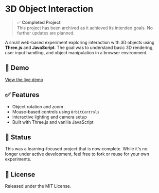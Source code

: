 # 3D Object Interaction

> ✅ **Completed Project**  
> This project has been archived as it achieved its intended goals. No further updates are planned.

A small web-based experiment exploring interaction with 3D objects using **Three.js** and **JavaScript**. The goal was to understand basic 3D rendering, user input handling, and object manipulation in a browser environment.

## 🔗 Demo
[View the live demo](https://grixsep.github.io/3d-object-interaction/)

## ✅ Features
- Object rotation and zoom
- Mouse-based controls using `OrbitControls`
- Interactive lighting and camera setup
- Built with Three.js and vanilla JavaScript

## 📌 Status
This was a learning-focused project that is now complete. While it's no longer under active development, feel free to fork or reuse for your own experiments.

## 📄 License
Released under the MIT License.
